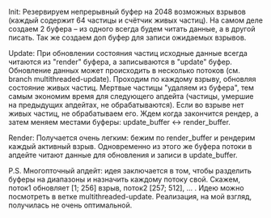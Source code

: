 Init:
Резервируем непрерывный буфер на 2048 возможных взрывов (каждый содержит 64 частицы и счётчик живых частиц).
На самом деле создаем 2 буфера – из одного всегда будем читать данные, а в другой писать. Так же создаем доп буфер для записи ожидаемых взрывов.

Update:
При обновлении состояния частиц исходные данные всегда читаются из "render" буфера, а записываются в "update" буфер. Обновление данных может происходить в несколько потоков (см. branch multithreaded-update).
Проходим по каждому взрыву, обновляя состояние живых частиц. Мертвые частицы "удаляем из буфера", тем самым экономим время для следующего апдейта (частицы, умершие на предыдущих апдейтах, не обрабатываются).
Если во взрыве нет живых частиц, не обрабатываем его.
Ждем когда закончится рендер, а затем меняем местами буферы: update_buffer <-> render_buffer.

Render:
Получается очень легким: бежим по render_buffer и рендерим каждый активный взрыв. Одновременно из этого же буфера потоки в апдейте читают данные для обновления и записи в update_buffer.

P.S. Многопточный апдейт: идея заключается в том, чтобы разделить буферы на диапазоны и назначить каждому потоку свой. Скажем, поток1 обновляет [1; 256] взрыв, поток2 [257; 512], ... .
Идею можно посмотреть в ветке multithreaded-update. Реализация, на мой взгляд, получилась не очень оптимальной.